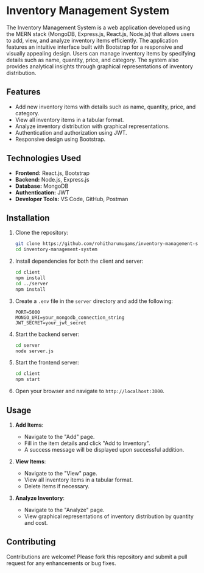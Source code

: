 # Inventory Management System

The Inventory Management System is a web application developed using the MERN stack (MongoDB, Express.js, React.js, Node.js) that allows users to add, view, and analyze inventory items efficiently. The application features an intuitive interface built with Bootstrap for a responsive and visually appealing design. Users can manage inventory items by specifying details such as name, quantity, price, and category. The system also provides analytical insights through graphical representations of inventory distribution.

## Features

- Add new inventory items with details such as name, quantity, price, and category.
- View all inventory items in a tabular format.
- Analyze inventory distribution with graphical representations.
- Authentication and authorization using JWT.
- Responsive design using Bootstrap.

## Technologies Used

- **Frontend:** React.js, Bootstrap
- **Backend:** Node.js, Express.js
- **Database:** MongoDB
- **Authentication:** JWT
- **Developer Tools:** VS Code, GitHub, Postman

## Installation

1. Clone the repository:

   ```bash
   git clone https://github.com/rohitharumugams/inventory-management-system.git
   cd inventory-management-system
   ```

2. Install dependencies for both the client and server:

   ```bash
   cd client
   npm install
   cd ../server
   npm install
   ```

3. Create a `.env` file in the `server` directory and add the following:

   ```env
   PORT=5000
   MONGO_URI=your_mongodb_connection_string
   JWT_SECRET=your_jwt_secret
   ```

4. Start the backend server:

   ```bash
   cd server
   node server.js
   ```

5. Start the frontend server:

   ```bash
   cd client
   npm start
   ```

6. Open your browser and navigate to `http://localhost:3000`.

## Usage

1. **Add Items**:

   - Navigate to the "Add" page.
   - Fill in the item details and click "Add to Inventory".
   - A success message will be displayed upon successful addition.

2. **View Items**:

   - Navigate to the "View" page.
   - View all inventory items in a tabular format.
   - Delete items if necessary.

3. **Analyze Inventory**:
   - Navigate to the "Analyze" page.
   - View graphical representations of inventory distribution by quantity and cost.

## Contributing

Contributions are welcome! Please fork this repository and submit a pull request for any enhancements or bug fixes.

